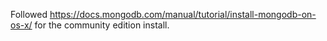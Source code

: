 Followed https://docs.mongodb.com/manual/tutorial/install-mongodb-on-os-x/ for the community edition install.